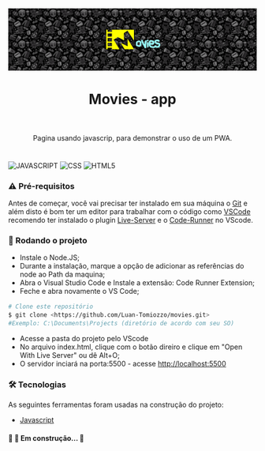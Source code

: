 <h1 align="center">
    <img src="img/header.jpg">
    <br>
    <br>
        <div>Movies - app</div>
    <br>
</h1>
<p align="center">Pagina usando javascrip, para demonstrar o uso de um PWA.</p>
<h1 align="center"></h1>



![JAVASCRIPT](https://img.shields.io/badge/JavaScript-323330?style=for-the-badge&logo=javascript&logoColor=F7DF1E)
![CSS](https://img.shields.io/badge/CSS3-1572B6?style=for-the-badge&logo=css3&logoColor=white)
![HTML5](https://img.shields.io/badge/HTML5-E34F26?style=for-the-badge&logo=html5&logoColor=white)


### ⚠️ Pré-requisitos

Antes de começar, você vai precisar ter instalado em sua máquina o [Git](https://git-scm.com) e além disto é bom ter um editor para trabalhar com o código como [VSCode](https://code.visualstudio.com/) recomendo ter instalado o plugin [Live-Server](https://marketplace.visualstudio.com/items?itemName=ritwickdey.LiveServer) e o [Code-Runner](https://marketplace.visualstudio.com/items?itemName=formulahendry.code-runner) no VScode.

### 🎲 Rodando o projeto

- Instale o Node.JS;
- Durante a instalação, marque a opção de adicionar as referências do node ao Path da maquina;
- Abra o Visual Studio Code e Instale a extensão: Code Runner Extension;
- Feche e abra novamente o VS Code;

```bash
# Clone este repositório
$ git clone <https://github.com/Luan-Tomiozzo/movies.git>
#Exemplo: C:\Documents\Projects (diretório de acordo com seu SO)
```
- Acesse a pasta do projeto pelo VScode
- No arquivo index.html, clique com o botão direiro e clique em "Open With Live Server" ou dê Alt+O;
- O servidor inciará na porta:5500 - acesse <http://localhost:5500>

### 🛠 Tecnologias

As seguintes ferramentas foram usadas na construção do projeto:

- [Javascript](https://www.javascript.com/)


<h4>
	🚧 🚀 Em construção...  🚧
</h4>